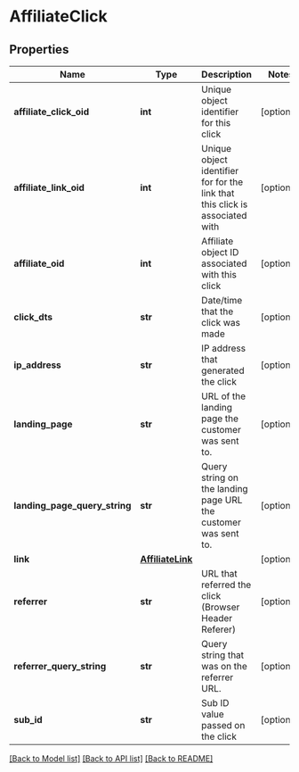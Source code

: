 # AffiliateClick

## Properties
Name | Type | Description | Notes
------------ | ------------- | ------------- | -------------
**affiliate_click_oid** | **int** | Unique object identifier for this click | [optional] 
**affiliate_link_oid** | **int** | Unique object identifier for for the link that this click is associated with | [optional] 
**affiliate_oid** | **int** | Affiliate object ID associated with this click | [optional] 
**click_dts** | **str** | Date/time that the click was made | [optional] 
**ip_address** | **str** | IP address that generated the click | [optional] 
**landing_page** | **str** | URL of the landing page the customer was sent to. | [optional] 
**landing_page_query_string** | **str** | Query string on the landing page URL the customer was sent to. | [optional] 
**link** | [**AffiliateLink**](AffiliateLink.md) |  | [optional] 
**referrer** | **str** | URL that referred the click (Browser Header Referer) | [optional] 
**referrer_query_string** | **str** | Query string that was on the referrer URL. | [optional] 
**sub_id** | **str** | Sub ID value passed on the click | [optional] 

[[Back to Model list]](../README.md#documentation-for-models) [[Back to API list]](../README.md#documentation-for-api-endpoints) [[Back to README]](../README.md)


